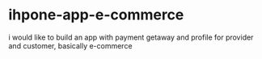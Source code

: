 # ihpone-app-e-commerce
i would like to build an app with payment getaway and profile for provider and customer, basically e-commerce 
